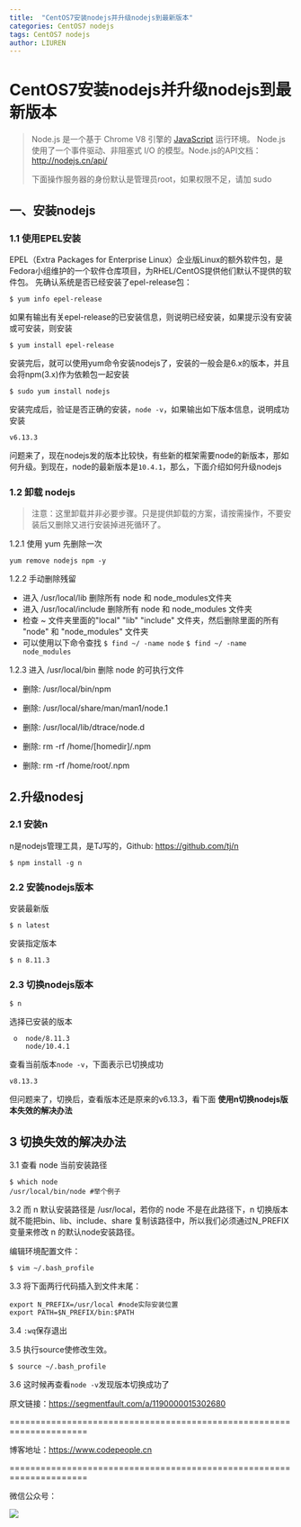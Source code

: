 ```yaml
---
title:  "CentOS7安装nodejs并升级nodejs到最新版本"
categories: CentOS7 nodejs
tags: CentOS7 nodejs
author: LIUREN
---
```


# CentOS7安装nodejs并升级nodejs到最新版本

> Node.js 是一个基于 Chrome V8 引擎的 [JavaScript](https://baike.baidu.com/item/JavaScript/321142) 运行环境。 Node.js 使用了一个事件驱动、非阻塞式 I/O 的模型。Node.js的API文档：<http://nodejs.cn/api/>
>
> 下面操作服务器的身份默认是管理员root，如果权限不足，请加 sudo



##  一、安装nodejs

### 1.1 使用EPEL安装

EPEL（Extra Packages for Enterprise Linux）企业版Linux的额外软件包，是Fedora小组维护的一个软件仓库项目，为RHEL/CentOS提供他们默认不提供的软件包。
先确认系统是否已经安装了epel-release包：

```shell
$ yum info epel-release
```

 如果有输出有关epel-release的已安装信息，则说明已经安装，如果提示没有安装或可安装，则安装

```shell
$ yum install epel-release
```

安装完后，就可以使用yum命令安装nodejs了，安装的一般会是6.x的版本，并且会将npm(3.x)作为依赖包一起安装

```
$ sudo yum install nodejs
```

安装完成后，验证是否正确的安装，`node -v`，如果输出如下版本信息，说明成功安装

```shell
v6.13.3
```

问题来了，现在nodejs发的版本比较快，有些新的框架需要node的新版本，那如何升级。到现在，node的最新版本是`10.4.1`，那么，下面介绍如何升级nodejs

### 1.2 卸载 nodejs

> 注意：这里卸载并非必要步骤。只是提供卸载的方案，请按需操作，不要安装后又删除又进行安装掉进死循环了。

 1.2.1 使用 yum 先删除一次

```shell
yum remove nodejs npm -y
```

1.2.2 手动删除残留

- 进入 /usr/local/lib 删除所有 node 和 node_modules文件夹
- 进入 /usr/local/include 删除所有 node 和 node_modules 文件夹
- 检查 ~ 文件夹里面的"local" "lib" "include" 文件夹，然后删除里面的所有 "node" 和 "node_modules" 文件夹
- 可以使用以下命令查找 `$ find ~/ -name node` `$ find ~/ -name node_modules`

1.2.3 进入 /usr/local/bin 删除 node 的可执行文件

- 删除: /usr/local/bin/npm

- 删除: /usr/local/share/man/man1/node.1

- 删除: /usr/local/lib/dtrace/node.d

- 删除: rm -rf /home/[homedir]/.npm

- 删除: rm -rf /home/root/.npm


## 2.升级nodesj

### 2.1 安装n

n是nodejs管理工具，是TJ写的，Github: <https://github.com/tj/n>

```shell
$ npm install -g n
```

### 2.2 安装nodejs版本

安装最新版

```shell
$ n latest
```

安装指定版本

```shell
$ n 8.11.3  
```



### 2.3 切换nodejs版本

```shell
$ n
```

选择已安装的版本

```shell
 ο  node/8.11.3
    node/10.4.1
```

查看当前版本`node -v`，下面表示已切换成功

```shell
v8.13.3
```

但问题来了，切换后，查看版本还是原来的v6.13.3，看下面 **使用n切换nodejs版本失效的解决办法**

## 3 切换失效的解决办法

3.1 查看 node 当前安装路径

```shell
$ which node
/usr/local/bin/node #举个例子
```

3.2 而 n 默认安装路径是 /usr/local，若你的 node 不是在此路径下，n 切换版本就不能把bin、lib、include、share 复制该路径中，所以我们必须通过N_PREFIX变量来修改 n 的默认node安装路径。

编辑环境配置文件：

```shell
$ vim ~/.bash_profile
```

3.3 将下面两行代码插入到文件末尾：

```shell
export N_PREFIX=/usr/local #node实际安装位置
export PATH=$N_PREFIX/bin:$PATH
```

3.4 `:wq`保存退出

3.5 执行source使修改生效。

```shell
$ source ~/.bash_profile
```

3.6 这时候再查看`node -v`发现版本切换成功了

原文链接：<https://segmentfault.com/a/1190000015302680>

=====================================================================

博客地址：<https://www.codepeople.cn>

=====================================================================

微信公众号：

![](https://www.codepeople.cn/imges/weixin_icon/weixin.jpg)